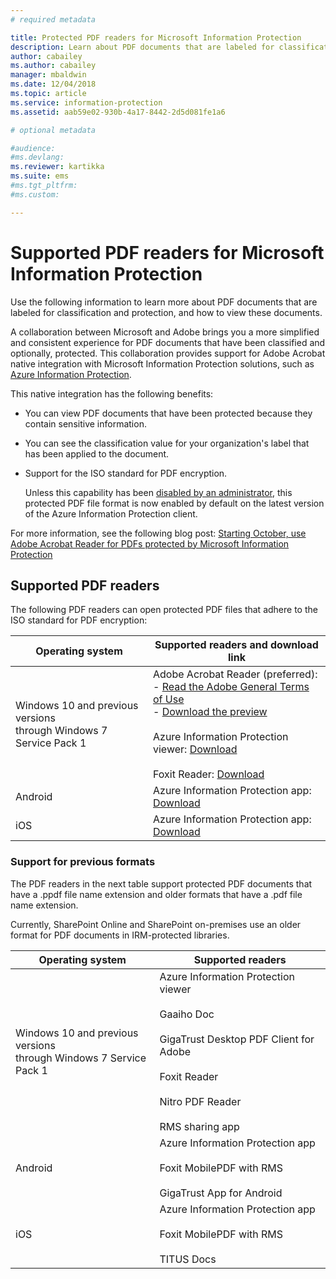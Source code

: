 ```yaml
---
# required metadata

title: Protected PDF readers for Microsoft Information Protection
description: Learn about PDF documents that are labeled for classification and protection, and how to view them.
author: cabailey
ms.author: cabailey
manager: mbaldwin
ms.date: 12/04/2018
ms.topic: article
ms.service: information-protection
ms.assetid: aab59e02-930b-4a17-8442-2d5d081fe1a6

# optional metadata

#audience:
#ms.devlang:
ms.reviewer: kartikka
ms.suite: ems
#ms.tgt_pltfrm:
#ms.custom:

---
```


# Supported PDF readers for Microsoft Information Protection

Use the following information to learn more about PDF documents that are labeled for classification and protection, and how to view these documents.

A collaboration between Microsoft and Adobe brings you a more simplified and consistent experience for PDF documents that have been classified and optionally, protected. This collaboration provides support for Adobe Acrobat native integration with Microsoft Information Protection solutions, such as [Azure Information Protection](../what-is-information-protection.md). 

This native integration has the following benefits:

- You can view PDF documents that have been protected because they contain sensitive information.

- You can see the classification value for your organization's label that has been applied to the document.

- Support for the ISO standard for PDF encryption.
    
    Unless this capability has been [disabled by an administrator](client-admin-guide-customizations.md#dont-protect-pdf-files-by-using-the-iso-standard-for-pdf-encryption), this protected PDF file format is now enabled by default on the latest version of the Azure Information Protection client.

For more information, see the following blog post: [Starting October, use Adobe Acrobat Reader for PDFs protected by Microsoft Information Protection](https://techcommunity.microsoft.com/t5/Azure-Information-Protection/Starting-October-use-Adobe-Acrobat-Reader-for-PDFs-protected-by/ba-p/262738)

## Supported PDF readers

The following PDF readers can open protected PDF files that adhere to the ISO standard for PDF encryption:

|Operating system|Supported readers and download link|
|----------------|-----------------------------------|
|Windows 10 and previous versions<br />through Windows 7 Service Pack 1|Adobe Acrobat Reader (preferred):<br />-  [Read the Adobe General Terms of Use](https://www.adobe.com/legal/terms.html) <br />- [Download the preview](https://ardownload2.adobe.com/pub/adobe/reader/win/AcrobatDC/misc/MIP_Preview/1900820120/Adobe_MIP_Preview_1900820120.zip) <br /><br /> Azure Information Protection viewer: [Download](https://go.microsoft.com/fwlink/?linkid=838993)<br /><br />Foxit Reader: [Download](https://www.foxitsoftware.com/pdf-reader/)|
|Android|Azure Information Protection app: [Download](https://go.microsoft.com/fwlink/?LinkId=325340)|
|iOS|Azure Information Protection app: [Download](https://go.microsoft.com/fwlink/?LinkId=325338)|

### Support for previous formats

The PDF readers in the next table support protected PDF documents that have a .ppdf file name extension and older formats that have a .pdf file name extension.

Currently, SharePoint Online and SharePoint on-premises use an older format for PDF documents in IRM-protected libraries.


|Operating system|Supported readers|
|----------------|-----------------------------------|
|Windows 10 and previous versions<br />through Windows 7 Service Pack 1|Azure Information Protection viewer<br /><br />Gaaiho Doc<br /><br />GigaTrust Desktop PDF Client for Adobe<br /><br />Foxit Reader<br /><br />Nitro PDF Reader<br /><br />RMS sharing app|
|Android|Azure Information Protection app<br /><br />Foxit MobilePDF with RMS<br /><br />GigaTrust App for Android|
|iOS|Azure Information Protection app<br /><br />Foxit MobilePDF with RMS<br /><br />TITUS Docs|
